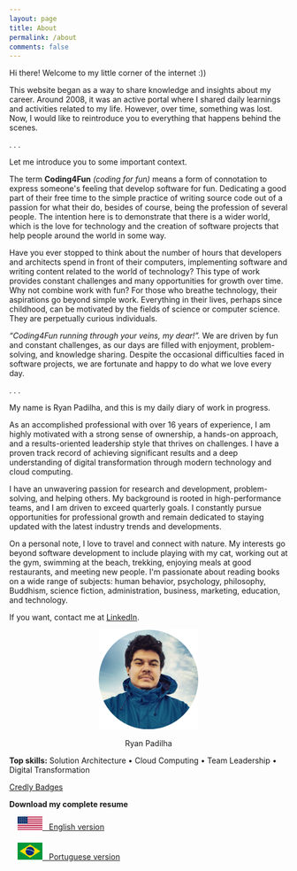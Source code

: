 ```yaml
---
layout: page
title: About
permalink: /about
comments: false
---
```


<div class="row justify-content-between">
<div class="col-md-8 pr-5">

<p>Hi there! Welcome to my little corner of the internet :))</p>
<p>This website began as a way to share knowledge and insights about my career. Around 2008, it was an active portal where I shared daily learnings and activities related to my life. However, over time, something was lost. Now, I would like to reintroduce you to everything that happens behind the scenes.</p>
<p>. . .</p>

<p>Let me introduce you to some important context.</p>
<p>The term <strong>Coding4Fun</strong> <i>(coding for fun)</i> means a form of connotation to express someone's feeling that develop software for fun. Dedicating a good part of their free time to the simple practice of writing source code out of a passion for what their do, besides of course, being the profession of several people. The intention here is to demonstrate that there is a wider world, which is the love for technology and the creation of software projects that help people around the world in some way.</p>
<p>Have you ever stopped to think about the number of hours that developers and architects spend in front of their computers, implementing software and writing content related to the world of technology? This type of work provides constant challenges and many opportunities for growth over time. Why not combine work with fun? For those who breathe technology, their aspirations go beyond simple work. Everything in their lives, perhaps since childhood, can be motivated by the fields of science or computer science. They are perpetually curious individuals.</p>

<p><i>“Coding4Fun running through your veins, my dear!”.</i> We are driven by fun and constant challenges, as our days are filled with enjoyment, problem-solving, and knowledge sharing. Despite the occasional difficulties faced in software projects, we are fortunate and happy to do what we love every day.</p>
<p>. . .</p>

<p>My name is Ryan Padilha, and this is my daily diary of work in progress.</p>
<p>As an accomplished professional with over 16 years of experience, I am highly motivated with a strong sense of ownership, a hands-on approach, and a results-oriented leadership style that thrives on challenges. I have a proven track record of achieving significant results and a deep understanding of digital transformation through modern technology and cloud computing.</p>
<p>I have an unwavering passion for research and development, problem-solving, and helping others. My background is rooted in high-performance teams, and I am driven to exceed quarterly goals. I constantly pursue opportunities for professional growth and remain dedicated to staying updated with the latest industry trends and developments.</p>

<p>On a personal note, I love to travel and connect with nature. My interests go beyond software development to include playing with my cat, working out at the gym, swimming at the beach, trekking, enjoying meals at good restaurants, and meeting new people. I'm passionate about reading books on a wide range of subjects: human behavior, psychology, philosophy, Buddhism, science fiction, administration, business, marketing, education, and technology.</p>

<p>If you want, contact me at <a href="https://www.linkedin.com/in/ryanpadilha" target="_blank">LinkedIn</a>.</p>


</div>

<div class="col-md-4">

<div class="sticky-top sticky-top-80">

<div style="text-align: center;">
    <img src="/assets/images/profile-ryanpadilha.png" alt="Ryan Padilha">
    <p>Ryan Padilha</p>
</div>

<p><strong>Top skills:</strong> Solution Architecture • Cloud Computing • Team Leadership • Digital Transformation</p>
<p><a href="https://www.credly.com/users/ryan-padilha" target="_blank">Credly Badges</a> </p>
<p><strong>Download my complete resume</strong></p>
<ul style="list-style-type: none; margin: 0; padding-left: 15px;">
    <li style="padding-bottom: 20px;"><a href="https://assets.ryanpadilha.com.br/resume/cv-ryanpadilha-en-2024v9.pdf" class="bold" target="_resume_en"><img src="/assets/images/usa-flag.webp" class="img-fluid" style="width: 45px;" alt="Resume English version"> &nbsp; English version</a></li>
	<li><a href="https://assets.ryanpadilha.com.br/resume/cv-ryanpadilha-pt-2024v9.pdf" class="bold" target="_resume_pt"><img src="/assets/images/brazil-flag.webp" class="img-fluid" style="width: 45px;" alt="Resume Portuguese version"> &nbsp; Portuguese version</a></li>
</ul>

</div>
</div>
</div>
